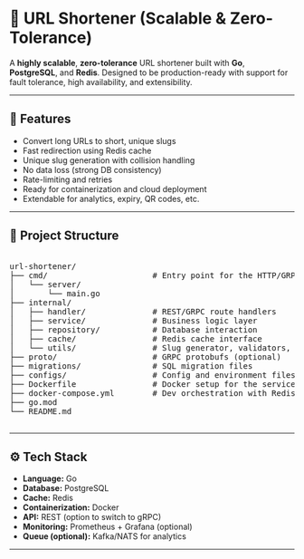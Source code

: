 # 🔗 URL Shortener (Scalable & Zero-Tolerance)

A **highly scalable**, **zero-tolerance** URL shortener built with **Go**, **PostgreSQL**, and **Redis**. Designed to be production-ready with support for fault tolerance, high availability, and extensibility.

---

## 🚀 Features

- Convert long URLs to short, unique slugs
- Fast redirection using Redis cache
- Unique slug generation with collision handling
- No data loss (strong DB consistency)
- Rate-limiting and retries
- Ready for containerization and cloud deployment
- Extendable for analytics, expiry, QR codes, etc.

---

## 🧱 Project Structure

<pre> 
url-shortener/
├── cmd/                      # Entry point for the HTTP/GRPC server
│   └── server/
│       └── main.go
├── internal/
│   ├── handler/              # REST/GRPC route handlers
│   ├── service/              # Business logic layer
│   ├── repository/           # Database interaction
│   ├── cache/                # Redis cache interface
│   └── utils/                # Slug generator, validators, etc.
├── proto/                    # GRPC protobufs (optional)
├── migrations/               # SQL migration files
├── configs/                  # Config and environment files
├── Dockerfile                # Docker setup for the service
├── docker-compose.yml        # Dev orchestration with Redis and Postgres
├── go.mod
└── README.md
 </pre>


---

## ⚙️ Tech Stack

- **Language:** Go
- **Database:** PostgreSQL
- **Cache:** Redis
- **Containerization:** Docker
- **API:** REST (option to switch to gRPC)
- **Monitoring:** Prometheus + Grafana (optional)
- **Queue (optional):** Kafka/NATS for analytics

---